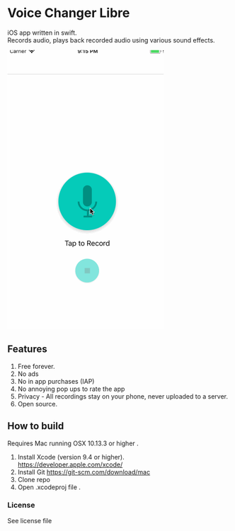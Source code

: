 # Voice Changer Libre

iOS app written in swift.  
Records audio, plays back recorded audio using various sound effects.

![App Demo](demo.gif?raw=true "Demo")

## Features
1. Free forever.
2. No ads
3. No in app purchases (IAP)
4. No annoying pop ups to rate the app
5. Privacy - All recordings stay on your phone, never uploaded to a server.
6. Open source.

## How to build

Requires Mac running OSX 10.13.3 or higher . 

1. Install Xcode (version 9.4 or higher). https://developer.apple.com/xcode/
2. Install Git https://git-scm.com/download/mac
3. Clone repo
4. Open .xcodeproj file . 

### License

See license file
